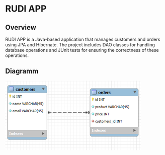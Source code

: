 # RUDI APP

## Overview
RUDI APP is a Java-based application that manages customers and orders using JPA and Hibernate. The project includes DAO classes for handling database operations and JUnit tests for ensuring the correctness of these operations.

## Diagramm
![Diagramm](./img.png)
